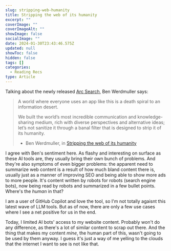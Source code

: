 ```yaml
---
slug: stripping-web-humanity
title: Stripping the web of its humanity
excerpt: ""
coverImage: ""
coverImageAlt: ""
showImage: false
socialImage: ""
date: 2024-01-30T23:43:46.575Z
updated: null
showToc: false
hidden: false
tags: []
categories:
  - Reading Recs
type: Article
---
```


Talking about the newly released [Arc Search](https://apps.apple.com/us/app/arc-search/id6472513080?pt=120729021&ct=arcnet-homepage), Ben Werdmuller says:

> A world where everyone uses an app like this is a death spiral to an information desert.
>
> We built the world’s most incredible communication and knowledge-sharing medium, rich with diverse perspectives and alternative ideas; let’s not sanitize it through a banal filter that is designed to strip it of its humanity.
>
> - Ben Werdmuller, in [Stripping the web of its humanity](https://werd.io/2024/stripping-the-web-of-its-humanity)

I agree with Ben's sentiment here. As flashy and interesting on surface as these AI tools are, they usually bring their own bunch of problems. And they're also symptoms of even bigger problems: the apparent need to summarize web content is a result of how much bland content there is, usually just as a manner of improving SEO and being able to show more ads to more people. It's content written by robots for robots (search engine bots), now being read by robots and summarized in a few bullet points. Where's the *human* in that?

I am a user of GitHub Copilot and love the tool, so I'm not totally agaisnt this latest wave of LLM tools. But as of now, there are only a few use cases where I see a net positive for us in the end.

Today, I limited AI bots' access to my website content. Probably won't do any difference, as there's a lot of similar content to scrap out there. And the thing that makes my content *mine*, the human part of this, wasn't going to be used by them anyway. I guess it's just a way of me yelling to the clouds that the internet I want to see is not like that.